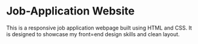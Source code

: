 # Job-Application Website
This is a responsive job application webpage built using HTML and CSS.
It is designed to showcase my front=end design skills and clean layout.


